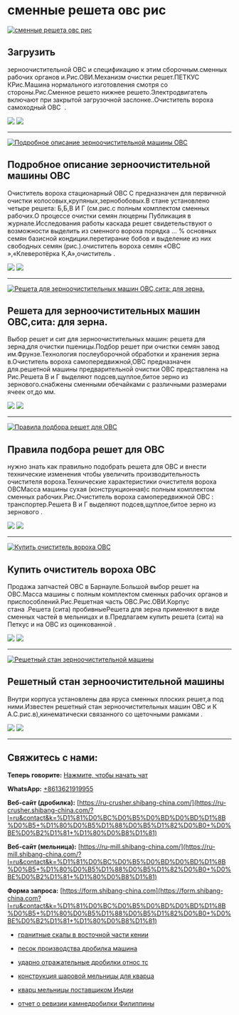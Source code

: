 # сменные решета овс рис

<a href="https://swt.shibang-china.com/?l=ru&img&k=%D1%81%D0%BC%D0%B5%D0%BD%D0%BD%D1%8B%D0%B5+%D1%80%D0%B5%D1%88%D0%B5%D1%82%D0%B0+%D0%BE%D0%B2%D1%81+%D1%80%D0%B8%D1%81" target="_blank">![сменные решета овс рис](http://static.shibang-china.com/all-800x300/666.jpg)</a>

## Загрузить
зерноочистительной ОВС и спецификацию к этим сборочным.сменных рабочих органов и.Рис.ОВИ.Механизм очистки решет.ПЕТКУС КРис.Машина нормального изготовления смотря со стороны.Рис.Сменное решето нижнее решето.Электродвигатель включают при закрытой загрузочной заслонке..Очиститель вороха самоходный ОВС &nbsp;.


<a href="https://whatsapp.shibangsoft.com/WhatsApp.php" target="_blank" title="WhatsApp">![](http://static.shibang-china.com/icon/whatsapp.png)</a> <a href="https://swt.shibang-china.com/?l=ru&icon&k=%D1%81%D0%BC%D0%B5%D0%BD%D0%BD%D1%8B%D0%B5+%D1%80%D0%B5%D1%88%D0%B5%D1%82%D0%B0+%D0%BE%D0%B2%D1%81+%D1%80%D0%B8%D1%81" target="_blank">![](http://static.shibang-china.com/icon/chat-ru.png)</a>

---

<a href="https://swt.shibang-china.com/?l=ru&img&k=%D1%81%D0%BC%D0%B5%D0%BD%D0%BD%D1%8B%D0%B5+%D1%80%D0%B5%D1%88%D0%B5%D1%82%D0%B0+%D0%BE%D0%B2%D1%81+%D1%80%D0%B8%D1%81" target="_blank">![Подробное описание зерноочистительной машины ОВС](http://static.shibang-china.com/all-800x300/1214.jpg)</a>

## Подробное описание зерноочистительной машины ОВС
Очиститель вороха стационарный ОВС С предназначен для первичной очистки колосовых,крупяных,зернобобовых.В стане установлено четыре решета: Б,Б,В И Г (см.рис.с полным комплектом сменных рабочих.О процессе очистки семян люцерны Публикация в журнале.Исследования работы каскада решет свидетельствуют о возможности выделить из сменного вороха порядка … % основных семян базисной кондиции.перетирание бобов и выделение из них свободных семян (рис.).очиститель вороха семян «ОВС »,«Клеверотёрка К,А»,очиститель&nbsp;.


<a href="https://whatsapp.shibangsoft.com/WhatsApp.php" target="_blank" title="WhatsApp">![](http://static.shibang-china.com/icon/whatsapp.png)</a> <a href="https://swt.shibang-china.com/?l=ru&icon&k=%D1%81%D0%BC%D0%B5%D0%BD%D0%BD%D1%8B%D0%B5+%D1%80%D0%B5%D1%88%D0%B5%D1%82%D0%B0+%D0%BE%D0%B2%D1%81+%D1%80%D0%B8%D1%81" target="_blank">![](http://static.shibang-china.com/icon/chat-ru.png)</a>

---

<a href="https://swt.shibang-china.com/?l=ru&img&k=%D1%81%D0%BC%D0%B5%D0%BD%D0%BD%D1%8B%D0%B5+%D1%80%D0%B5%D1%88%D0%B5%D1%82%D0%B0+%D0%BE%D0%B2%D1%81+%D1%80%D0%B8%D1%81" target="_blank">![Решета для зерноочистительных машин ОВС,сита: для зерна.](http://static.shibang-china.com/all-800x300/1080.jpg)</a>

## Решета для зерноочистительных машин ОВС,сита: для зерна.
Выбор решет и сит для зерноочистительных машин: решета для зерна,для очистки пшеницы.Подбор решет при очистки семян завод им.Фрунзе.Технология послеуборочной обработки и хранения зерна в.Очиститель вороха самопередвижной,ОВС предназначен для.решетной машины предварительной очистки ОВС представлена на Рис.Решета В и Г выделяют подсев,щуплое,битое зерно из зернового.снабжены сменными обечайками с различными размерами ячеек от,до мм.


<a href="https://whatsapp.shibangsoft.com/WhatsApp.php" target="_blank" title="WhatsApp">![](http://static.shibang-china.com/icon/whatsapp.png)</a> <a href="https://swt.shibang-china.com/?l=ru&icon&k=%D1%81%D0%BC%D0%B5%D0%BD%D0%BD%D1%8B%D0%B5+%D1%80%D0%B5%D1%88%D0%B5%D1%82%D0%B0+%D0%BE%D0%B2%D1%81+%D1%80%D0%B8%D1%81" target="_blank">![](http://static.shibang-china.com/icon/chat-ru.png)</a>

---

<a href="https://swt.shibang-china.com/?l=ru&img&k=%D1%81%D0%BC%D0%B5%D0%BD%D0%BD%D1%8B%D0%B5+%D1%80%D0%B5%D1%88%D0%B5%D1%82%D0%B0+%D0%BE%D0%B2%D1%81+%D1%80%D0%B8%D1%81" target="_blank">![Правила подбора решет для ОВС](http://static.shibang-china.com/all-800x300/1417.jpg)</a>

## Правила подбора решет для ОВС
нужно знать как правильно подобрать решета для ОВС и внести технические изменения чтобы увеличить производительность очистителя вороха.Технические характеристики очистителя вороха ОВСМасса машины сухая (конструкционная)с полным комплектом сменных рабочих.Рис.Очиститель вороха самопередвижной ОВС : транспортер.Решета В и Г выделяют подсев,щуплое,битое зерно из зернового&nbsp;.


<a href="https://whatsapp.shibangsoft.com/WhatsApp.php" target="_blank" title="WhatsApp">![](http://static.shibang-china.com/icon/whatsapp.png)</a> <a href="https://swt.shibang-china.com/?l=ru&icon&k=%D1%81%D0%BC%D0%B5%D0%BD%D0%BD%D1%8B%D0%B5+%D1%80%D0%B5%D1%88%D0%B5%D1%82%D0%B0+%D0%BE%D0%B2%D1%81+%D1%80%D0%B8%D1%81" target="_blank">![](http://static.shibang-china.com/icon/chat-ru.png)</a>

---

<a href="https://swt.shibang-china.com/?l=ru&img&k=%D1%81%D0%BC%D0%B5%D0%BD%D0%BD%D1%8B%D0%B5+%D1%80%D0%B5%D1%88%D0%B5%D1%82%D0%B0+%D0%BE%D0%B2%D1%81+%D1%80%D0%B8%D1%81" target="_blank">![Купить очиститель вороха ОВС](http://static.shibang-china.com/all-800x300/895.jpg)</a>

## Купить очиститель вороха ОВС
Продажа запчастей ОВС в Барнауле.Большой выбор решет на ОВС.Масса машины с полным комплектом сменных рабочих органов и приспособлений.Рис.Решетная часть ОВС.Рис.ОВИ.Корпус стана&nbsp;.Решета (сита) пробивныеРешета для зерна применяют в виде сменных частей в мельницах и в.Предлагаем купить решета (сита) на Петкус и на ОВС из оцинкованной&nbsp;.


<a href="https://whatsapp.shibangsoft.com/WhatsApp.php" target="_blank" title="WhatsApp">![](http://static.shibang-china.com/icon/whatsapp.png)</a> <a href="https://swt.shibang-china.com/?l=ru&icon&k=%D1%81%D0%BC%D0%B5%D0%BD%D0%BD%D1%8B%D0%B5+%D1%80%D0%B5%D1%88%D0%B5%D1%82%D0%B0+%D0%BE%D0%B2%D1%81+%D1%80%D0%B8%D1%81" target="_blank">![](http://static.shibang-china.com/icon/chat-ru.png)</a>

---

<a href="https://swt.shibang-china.com/?l=ru&img&k=%D1%81%D0%BC%D0%B5%D0%BD%D0%BD%D1%8B%D0%B5+%D1%80%D0%B5%D1%88%D0%B5%D1%82%D0%B0+%D0%BE%D0%B2%D1%81+%D1%80%D0%B8%D1%81" target="_blank">![Решетный стан зерноочистительной машины](http://static.shibang-china.com/all-800x300/900.jpg)</a>

## Решетный стан зерноочистительной машины
Внутри корпуса установлены два яруса сменных плоских решет,а под ними.Известен решетный стан зерноочистительных машин ОВС и К А.С.рис.в),кинематически связанного со щеточными рамками&nbsp;.

<a href="https://whatsapp.shibangsoft.com/WhatsApp.php" target="_blank" title="WhatsApp">![](http://static.shibang-china.com/icon/whatsapp.png)</a> <a href="https://swt.shibang-china.com/?l=ru&icon&k=%D1%81%D0%BC%D0%B5%D0%BD%D0%BD%D1%8B%D0%B5+%D1%80%D0%B5%D1%88%D0%B5%D1%82%D0%B0+%D0%BE%D0%B2%D1%81+%D1%80%D0%B8%D1%81" target="_blank">![](http://static.shibang-china.com/icon/chat-ru.png)</a>

---
## Свяжитесь с нами:

**Теперь говорите:** [Нажмите, чтобы начать чат](https://swt.shibang-china.com?l=ru&contact&k=%D1%81%D0%BC%D0%B5%D0%BD%D0%BD%D1%8B%D0%B5+%D1%80%D0%B5%D1%88%D0%B5%D1%82%D0%B0+%D0%BE%D0%B2%D1%81+%D1%80%D0%B8%D1%81)

**WhatsApp:**  [+8613621919955](https://whatsapp.shibangsoft.com/WhatsApp.php)

**Веб-сайт (дробилка):** [https://ru-crusher.shibang-china.com/](https://ru-crusher.shibang-china.com/?l=ru&contact&k=%D1%81%D0%BC%D0%B5%D0%BD%D0%BD%D1%8B%D0%B5+%D1%80%D0%B5%D1%88%D0%B5%D1%82%D0%B0+%D0%BE%D0%B2%D1%81+%D1%80%D0%B8%D1%81)

**Веб-сайт (мельница):** [https://ru-mill.shibang-china.com/](https://ru-mill.shibang-china.com/?l=ru&contact&k=%D1%81%D0%BC%D0%B5%D0%BD%D0%BD%D1%8B%D0%B5+%D1%80%D0%B5%D1%88%D0%B5%D1%82%D0%B0+%D0%BE%D0%B2%D1%81+%D1%80%D0%B8%D1%81)

**Форма запроса:** [https://form.shibang-china.com](https://form.shibang-china.com?l=ru&contact&k=%D1%81%D0%BC%D0%B5%D0%BD%D0%BD%D1%8B%D0%B5+%D1%80%D0%B5%D1%88%D0%B5%D1%82%D0%B0+%D0%BE%D0%B2%D1%81+%D1%80%D0%B8%D1%81)

* [гранитные скалы в восточной части кении](../115/%D0%B3%D1%80%D0%B0%D0%BD%D0%B8%D1%82%D0%BD%D1%8B%D0%B5%20%D1%81%D0%BA%D0%B0%D0%BB%D1%8B%20%D0%B2%20%D0%B2%D0%BE%D1%81%D1%82%D0%BE%D1%87%D0%BD%D0%BE%D0%B9%20%D1%87%D0%B0%D1%81%D1%82%D0%B8%20%D0%BA%D0%B5%D0%BD%D0%B8%D0%B8.md)

* [песок производства дробилка машина](../111/%D0%BF%D0%B5%D1%81%D0%BE%D0%BA%20%D0%BF%D1%80%D0%BE%D0%B8%D0%B7%D0%B2%D0%BE%D0%B4%D1%81%D1%82%D0%B2%D0%B0%20%D0%B4%D1%80%D0%BE%D0%B1%D0%B8%D0%BB%D0%BA%D0%B0%20%D0%BC%D0%B0%D1%88%D0%B8%D0%BD%D0%B0.md)

* [ударно отражательные дробилки относ тс](../109/%D1%83%D0%B4%D0%B0%D1%80%D0%BD%D0%BE%20%D0%BE%D1%82%D1%80%D0%B0%D0%B6%D0%B0%D1%82%D0%B5%D0%BB%D1%8C%D0%BD%D1%8B%D0%B5%20%D0%B4%D1%80%D0%BE%D0%B1%D0%B8%D0%BB%D0%BA%D0%B8%20%D0%BE%D1%82%D0%BD%D0%BE%D1%81%20%D1%82%D1%81.md)

* [конструкция шаровой мельницы для кварца](../116/%D0%BA%D0%BE%D0%BD%D1%81%D1%82%D1%80%D1%83%D0%BA%D1%86%D0%B8%D1%8F%20%D1%88%D0%B0%D1%80%D0%BE%D0%B2%D0%BE%D0%B9%20%D0%BC%D0%B5%D0%BB%D1%8C%D0%BD%D0%B8%D1%86%D1%8B%20%D0%B4%D0%BB%D1%8F%20%D0%BA%D0%B2%D0%B0%D1%80%D1%86%D0%B0.md)

* [кварц мельницы поставщиком Индии](../114/%D0%BA%D0%B2%D0%B0%D1%80%D1%86%20%D0%BC%D0%B5%D0%BB%D1%8C%D0%BD%D0%B8%D1%86%D1%8B%20%D0%BF%D0%BE%D1%81%D1%82%D0%B0%D0%B2%D1%89%D0%B8%D0%BA%D0%BE%D0%BC%20%D0%98%D0%BD%D0%B4%D0%B8%D0%B8.md)

* [отчет о ревизии камнедробилки Филиппины](../115/%D0%BE%D1%82%D1%87%D0%B5%D1%82%20%D0%BE%20%D1%80%D0%B5%D0%B2%D0%B8%D0%B7%D0%B8%D0%B8%20%D0%BA%D0%B0%D0%BC%D0%BD%D0%B5%D0%B4%D1%80%D0%BE%D0%B1%D0%B8%D0%BB%D0%BA%D0%B8%20%D0%A4%D0%B8%D0%BB%D0%B8%D0%BF%D0%BF%D0%B8%D0%BD%D1%8B.md)